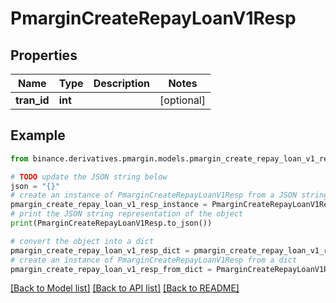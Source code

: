 # PmarginCreateRepayLoanV1Resp


## Properties

Name | Type | Description | Notes
------------ | ------------- | ------------- | -------------
**tran_id** | **int** |  | [optional] 

## Example

```python
from binance.derivatives.pmargin.models.pmargin_create_repay_loan_v1_resp import PmarginCreateRepayLoanV1Resp

# TODO update the JSON string below
json = "{}"
# create an instance of PmarginCreateRepayLoanV1Resp from a JSON string
pmargin_create_repay_loan_v1_resp_instance = PmarginCreateRepayLoanV1Resp.from_json(json)
# print the JSON string representation of the object
print(PmarginCreateRepayLoanV1Resp.to_json())

# convert the object into a dict
pmargin_create_repay_loan_v1_resp_dict = pmargin_create_repay_loan_v1_resp_instance.to_dict()
# create an instance of PmarginCreateRepayLoanV1Resp from a dict
pmargin_create_repay_loan_v1_resp_from_dict = PmarginCreateRepayLoanV1Resp.from_dict(pmargin_create_repay_loan_v1_resp_dict)
```
[[Back to Model list]](../README.md#documentation-for-models) [[Back to API list]](../README.md#documentation-for-api-endpoints) [[Back to README]](../README.md)


